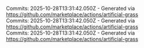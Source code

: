 Commits: 2025-10-28T13:31:42.050Z - Generated via https://github.com/marketplace/actions/artificial-grass
<br>
Commits: 2025-10-28T13:31:42.050Z - Generated via https://github.com/marketplace/actions/artificial-grass
<br>
Commits: 2025-10-28T13:31:42.050Z - Generated via https://github.com/marketplace/actions/artificial-grass
<br>
